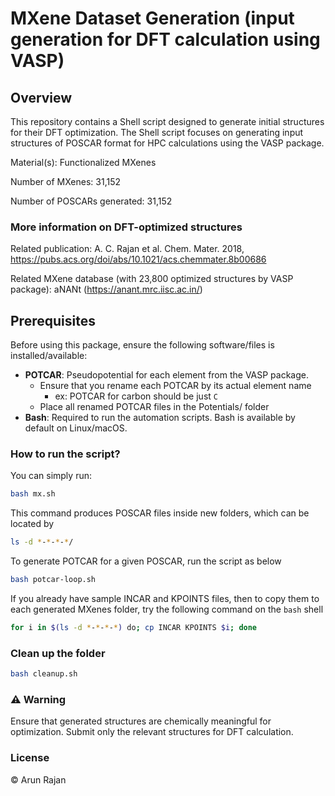 # **MXene Dataset Generation** (input generation for DFT calculation using VASP)

## Overview
This repository contains a Shell script designed to generate initial structures for their DFT optimization. The Shell script focuses on generating input structures of POSCAR format for HPC calculations using the VASP package.

Material(s): Functionalized MXenes

Number of MXenes: 31,152

Number of POSCARs generated: 31,152

### More information on DFT-optimized structures

Related publication: A. C. Rajan et al. Chem. Mater. 2018, https://pubs.acs.org/doi/abs/10.1021/acs.chemmater.8b00686 

Related MXene database (with 23,800 optimized structures by VASP package): aNANt (https://anant.mrc.iisc.ac.in/)

## Prerequisites
Before using this package, ensure the following software/files is installed/available:
- **POTCAR**: Pseudopotential for each element from the VASP package.
   - Ensure that you rename each POTCAR by its actual element name 
      - ex: POTCAR for carbon should be just `C`
   - Place all renamed POTCAR files in the Potentials/ folder
- **Bash**: Required to run the automation scripts. Bash is available by default on Linux/macOS. 

### How to run the script?
You can simply run:

```bash
bash mx.sh
```


This command produces POSCAR files inside new folders, which can be located by
```bash
ls -d *-*-*-*/
```

To generate POTCAR for a given POSCAR, run the script as below
```bash
bash potcar-loop.sh
```

If you already have sample INCAR and KPOINTS files, then to copy them to each generated MXenes folder, try the following command on the `bash` shell
```bash
for i in $(ls -d *-*-*-*) do; cp INCAR KPOINTS $i; done
```

### Clean up the folder
```bash
bash cleanup.sh
```

### ⚠️ Warning
Ensure that generated structures are chemically meaningful for optimization. Submit only the relevant structures for DFT calculation.

### License
&copy; Arun Rajan

